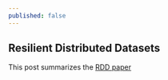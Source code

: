 ```yaml
---
published: false
---
```

## Resilient Distributed Datasets

This post summarizes the [RDD paper](http://people.csail.mit.edu/matei/papers/2012/nsdi_spark.pdf)
